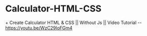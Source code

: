# Calculator-HTML-CSS
$+$ Create Calculator HTML &amp; CSS || Without Js ||
Video Tutorial -- https://youtu.be/WzC29IoFGm4
